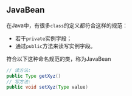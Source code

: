 ## JavaBean

在Java中，有很多`class`的定义都符合这样的规范：

- 若干`private`实例字段；
- 通过`public`方法来读写实例字段。



符合以下这种命名规范的类，称为JavaBean

```java
// 读方法:
public Type getXyz()
// 写方法:
public void setXyz(Type value)
```

